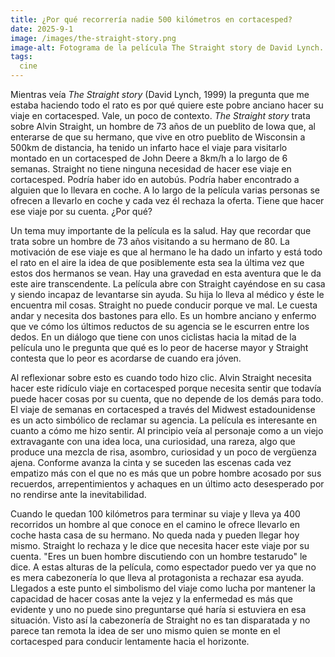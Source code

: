 ```yaml
---
title: ¿Por qué recorrería nadie 500 kilómetros en cortacesped?
date: 2025-9-1
image: /images/the-straight-story.png
image-alt: Fotograma de la película The Straight story de David Lynch. Se ve la silueta de perfil de un hombre mayor con sombrero vaquero que conduce un cortacesped. El cortacesped arrastra un remolque más grande que él. Al fondo se ve el cielo del atardecer, con un color más rojizo cuanto más cerca de la línea del horizonte, con unas pocas nubrs sueltas.
tags:
  cine
---
```

Mientras veía _The Straight story_ (David Lynch, 1999) la pregunta que me estaba haciendo todo el rato es por qué quiere este pobre anciano hacer su viaje en cortacesped. Vale, un poco de contexto. _The Straight story_ trata sobre Alvin Straight, un hombre de 73 años de un pueblito de Iowa que, al enterarse de que su hermano, que vive en otro pueblito de Wisconsin a 500km de distancia, ha tenido un infarto hace el viaje para visitarlo montado en un cortacesped de John Deere a 8km/h a lo largo de 6 semanas. Straight no tiene ninguna necesidad de hacer ese viaje en cortacesped. Podría haber ido en autobús. Podría haber encontrado a alguien que lo llevara en coche. A lo largo de la película varias personas se ofrecen a llevarlo en coche y cada vez él rechaza la oferta. Tiene que hacer ese viaje por su cuenta. ¿Por qué?

Un tema muy importante de la película es la salud. Hay que recordar que trata sobre un hombre de 73 años visitando a su hermano de 80. La motivación de ese viaje es que al hermano le ha dado un infarto y está todo el rato en el aire la idea de que posiblemente esta sea la última vez que estos dos hermanos se vean. Hay una gravedad en esta aventura que le da este aire transcendente. La película abre con Straight cayéndose en su casa y siendo incapaz de levantarse sin ayuda. Su hija lo lleva al médico y éste le encuentra mil cosas. Straight no puede conducir porque ve mal. Le cuesta andar y necesita dos bastones para ello. Es un hombre anciano y enfermo que ve cómo los últimos reductos de su agencia se le escurren entre los dedos. En un diálogo que tiene con unos ciclistas hacia la mitad de la película uno le pregunta que qué es lo peor de hacerse mayor y Straight contesta que lo peor es acordarse de cuando era jóven.

Al reflexionar sobre esto es cuando todo hizo clic. Alvin Straight necesita hacer este ridículo viaje en cortacesped porque necesita sentir que todavía puede hacer cosas por su cuenta, que no depende de los demás para todo. El viaje de semanas en cortacesped a través del Midwest estadounidense es un acto simbólico de reclamar su agencia. La película es interesante en cuanto a cómo me hizo sentir. Al principio veía al personaje como a un viejo extravagante con una idea loca, una curiosidad, una rareza, algo que produce una mezcla de risa, asombro, curiosidad y un poco de vergüenza ajena. Conforme avanza la cinta y se suceden las escenas cada vez empatizo más con el que no es más que un pobre hombre acosado por sus recuerdos, arrepentimientos y achaques en un último acto desesperado por no rendirse ante la inevitabilidad.

Cuando le quedan 100 kilómetros para terminar su viaje y lleva ya 400 recorridos un hombre al que conoce en el camino le ofrece llevarlo en coche hasta casa de su hermano. No queda nada y pueden llegar hoy mismo. Straight lo rechaza y le dice que necesita hacer este viaje por su cuenta. "Eres un buen hombre discutiendo con un hombre testarudo" le dice. A estas alturas de la película, como espectador puedo ver ya que no es mera cabezonería lo que lleva al protagonista a rechazar esa ayuda. Llegados a este punto el simbolismo del viaje como lucha por mantener la capacidad de hacer cosas ante la vejez y la enfermedad es más que evidente y uno no puede sino preguntarse qué haría si estuviera en esa situación. Visto así la cabezonería de Straight no es tan disparatada y no parece tan remota la idea de ser uno mismo quien se monte en el cortacesped para conducir lentamente hacia el horizonte.
